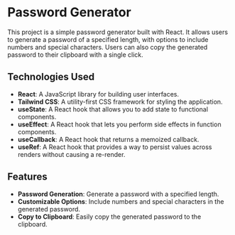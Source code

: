 # Password Generator

This project is a simple password generator built with React. It allows users to generate a password of a specified length, with options to include numbers and special characters. Users can also copy the generated password to their clipboard with a single click.

## Technologies Used

- **React**: A JavaScript library for building user interfaces.
- **Tailwind CSS**: A utility-first CSS framework for styling the application.
- **useState**: A React hook that allows you to add state to functional components.
- **useEffect**: A React hook that lets you perform side effects in function components.
- **useCallback**: A React hook that returns a memoized callback.
- **useRef**: A React hook that provides a way to persist values across renders without causing a re-render.

## Features

- **Password Generation**: Generate a password with a specified length.
- **Customizable Options**: Include numbers and special characters in the generated password.
- **Copy to Clipboard**: Easily copy the generated password to the clipboard.
